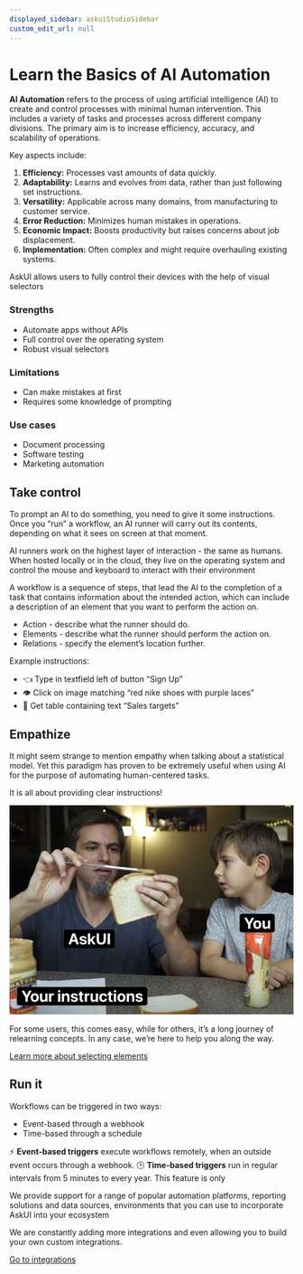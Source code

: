 ```yaml
---
displayed_sidebar: askuiStudioSidebar
custom_edit_url: null
---
```


# Learn the Basics of AI Automation
**AI Automation** refers to the process of using artificial intelligence (AI) to create and control processes with minimal human intervention. This includes a variety of tasks and processes across different company divisions. The primary aim is to increase efficiency, accuracy, and scalability of operations.

Key aspects include:

1. **Efficiency:** Processes vast amounts of data quickly.
2. **Adaptability:** Learns and evolves from data, rather than just following set instructions.
3. **Versatility:** Applicable across many domains, from manufacturing to customer service.
4. **Error Reduction:** Minimizes human mistakes in operations.
5. **Economic Impact:** Boosts productivity but raises concerns about job displacement.
6. **Implementation:** Often complex and might require overhauling existing systems.

AskUI allows users to fully control their devices with the help of visual selectors

### Strengths

* Automate apps without APIs
* Full control over the operating system
* Robust visual selectors

### Limitations

* Can make mistakes at first
* Requires some knowledge of prompting

### Use cases

* Document processing
* Software testing
* Marketing automation

## Take control
To prompt an AI to do something, you need to give it some instructions. Once you “run” a workflow, an AI runner will carry out its contents, depending on what it sees on screen at that moment.

AI runners work on the highest layer of interaction - the same as humans. When hosted locally or in the cloud, they live on the operating system and control the mouse and keyboard to interact with their environment

A workflow is a sequence of steps, that lead the AI to the completion of a task that contains information about the intended action, which can include a description of an element that you want to perform the action on.

- Action - describe what the runner should do.
- Elements - describe what the runner should perform the action on.
- Relations - specify the element’s location further.

Example instructions:

* 👈 Type in textfield left of button “Sign Up”
* 👁️ Click on image matching “red nike shoes with purple laces”
* 🧮 Get table containing text “Sales targets”

## Empathize
It might seem strange to mention empathy when talking about a statistical model. Yet this paradigm has proven to be extremely useful when using AI for the purpose of automating human-centered tasks.

It is all about providing clear instructions!

![A person spreading peanut butter with a knife on the side of a toast instead on top. Has the label AskUI. Right of them a little kid looking at them in disbelief. Has the label You. They are sitting in front of a counter which has peanut butter, jelly, another toastbroat and a sheet of paper label Your Instructions on it.](../images/empathize.png)

For some users, this comes easy, while for others, it’s a long journey of relearning concepts. In any case, we’re here to help you along the way.

[Learn more about selecting elements](02-select-and-interact-with-elements.md)

## Run it
Workflows can be triggered in two ways:

- Event-based through a webhook
- Time-based through a schedule

⚡ **Event-based triggers** execute workflows remotely, when an outside event occurs through a webhook.
🕒 **Time-based triggers** run in regular intervals from 5 minutes to every year. This feature is only

We provide support for a range of popular automation platforms, reporting solutions and data sources, environments that you can use to incorporate AskUI into your ecosystem

We are constantly adding more integrations and even allowing you to build your own custom integrations.

[Go to integrations](05-integrations.md)
